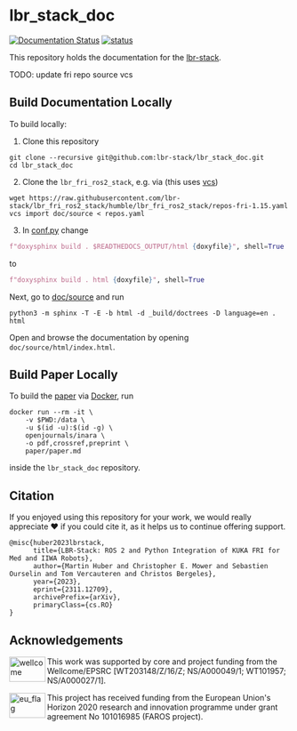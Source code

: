 # lbr_stack_doc
[![Documentation Status](https://readthedocs.org/projects/lbr-stack/badge/?version=latest)](https://lbr-stack.readthedocs.io/en/latest/?badge=latest) [![status](https://joss.theoj.org/papers/c43c82bed833c02503dd47f2637192ef/status.svg)](https://joss.theoj.org/papers/c43c82bed833c02503dd47f2637192ef)

This repository holds the documentation for the [lbr-stack](https://github.com/lbr-stack).

TODO: update fri repo source vcs

## Build Documentation Locally
To build locally:
1. Clone this repository

```shell
git clone --recursive git@github.com:lbr-stack/lbr_stack_doc.git
cd lbr_stack_doc
```

2. Clone the `lbr_fri_ros2_stack`, e.g. via (this uses [vcs](https://github.com/dirk-thomas/vcstool#how-to-install-vcstool))

```shell
wget https://raw.githubusercontent.com/lbr-stack/lbr_fri_ros2_stack/humble/lbr_fri_ros2_stack/repos-fri-1.15.yaml
vcs import doc/source < repos.yaml
```

3. In [conf.py](doc/source/conf.py) change

```python
f"doxysphinx build . $READTHEDOCS_OUTPUT/html {doxyfile}", shell=True
```

to 

```python
f"doxysphinx build . html {doxyfile}", shell=True
```

Next, go to [doc/source](doc/source/) and run

```shell
python3 -m sphinx -T -E -b html -d _build/doctrees -D language=en . html
```

Open and browse the documentation by opening `doc/source/html/index.html`. 

## Build Paper Locally
To build the [paper](paper/paper.md) via [Docker](https://joss.readthedocs.io/en/latest/submitting.html#docker), run

```shell
docker run --rm -it \
    -v $PWD:/data \
    -u $(id -u):$(id -g) \
    openjournals/inara \
    -o pdf,crossref,preprint \
    paper/paper.md
```

inside the `lbr_stack_doc` repository.

## Citation
If you enjoyed using this repository for your work, we would really appreciate ❤️ if you could cite it, as it helps us to continue offering support.

```
@misc{huber2023lbrstack,
      title={LBR-Stack: ROS 2 and Python Integration of KUKA FRI for Med and IIWA Robots}, 
      author={Martin Huber and Christopher E. Mower and Sebastien Ourselin and Tom Vercauteren and Christos Bergeles},
      year={2023},
      eprint={2311.12709},
      archivePrefix={arXiv},
      primaryClass={cs.RO}
}
```

## Acknowledgements
<img src="https://www.kcl.ac.uk/newimages/Wellcome-EPSRC-Centre-medical-engineering-logo.xa827df3f.JPG?f=webp" alt="wellcome" height="45" width="65" align="left">

This work was supported by core and project funding from the Wellcome/EPSRC [WT203148/Z/16/Z; NS/A000049/1; WT101957; NS/A000027/1]. 

<img src="https://upload.wikimedia.org/wikipedia/commons/thumb/b/b7/Flag_of_Europe.svg/1920px-Flag_of_Europe.svg.png" alt="eu_flag" height="45" width="65" align="left" >

This project has received funding from the European Union's Horizon 2020 research and innovation programme under grant agreement No 101016985 (FAROS project).
